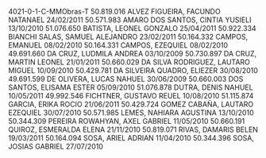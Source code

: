4021-0-1-C-MMObras-T
50.819.016 ALVEZ FIGUEIRA, FACUNDO NATANAEL 24/02/2011
50.571.983 AMARO DOS SANTOS, CINTIA YUSIELI 13/10/2010
51.076.650 BATISTA, LEONEL GONZALO 25/04/2011
50.922.334 BIANCHI SALAS, SAMUEL ALEJANDRO 23/02/2011
50.164.332 CAMPOS, EMANUEL 08/02/2010
50.164.331 CAMPOS, EZEQUIEL 08/02/2010
49.691.660 DA CRUZ, LUDMILA ANDREA 03/10/2009
50.730.897 DA CRUZ, MARTIN LEONEL 21/01/2011
50.660.029 DA SILVA RODRIGUEZ, LAUTARO MIGUEL 10/09/2010
50.429.781 DA SILVEIRA QUADRO, ELIEZER 30/08/2010
49.691.599 DE OLIVERA, LUCAS NAHUEL 30/06/2009
50.660.003 DOS SANTOS, ELISAMA ESTER 05/09/2010
51.076.878 DUTRA, DENIS NAHUEL 10/05/2011
49.992.546 FICHTNER, GUSTAVO REUEL 10/08/2010
51.115.874 GARCIA, ERIKA ROCIO 21/06/2011
50.429.724 GOMEZ CABAÑA, LAUTARO EZEQUIEL 30/07/2010
50.571.985 LEMES, NAHIARA AGUSTINA 13/10/2010
50.344.309 PEREIRA ROWAHYAN, AXEL GABRIEL 11/05/2010
50.660.191 QUIROZ, ESMERALDA ELENA 21/11/2010
50.819.071 RIVAS, DAMARIS BELEN 19/03/2011
50.164.094 SOSA, ARIEL ADRIAN 11/04/2010
50.344.396 SOSA, JOSIAS GABRIEL 27/07/2010
